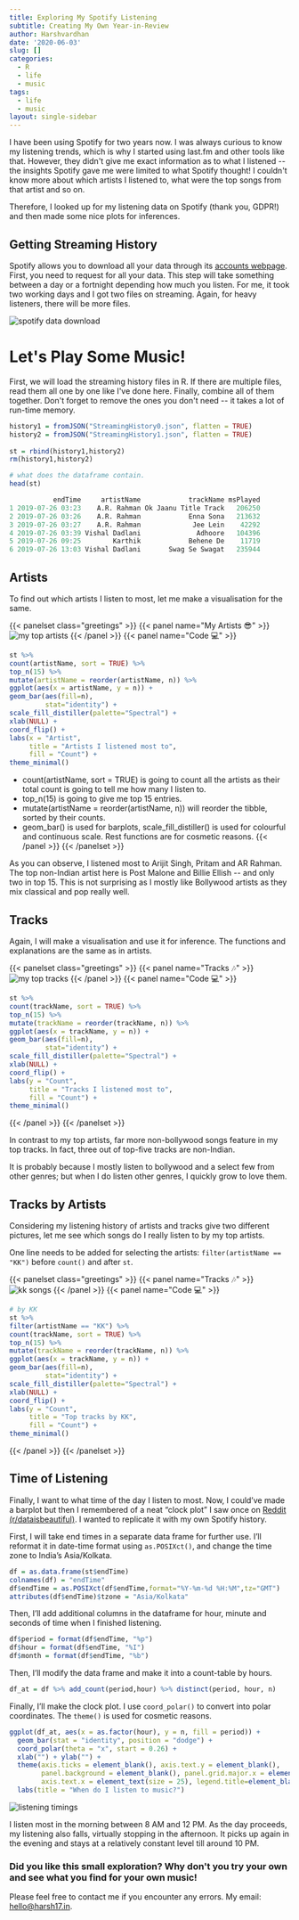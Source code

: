 ```yaml
---
title: Exploring My Spotify Listening
subtitle: Creating My Own Year-in-Review
author: Harshvardhan
date: '2020-06-03'
slug: []
categories:
  - R
  - life
  - music
tags:
  - life
  - music
layout: single-sidebar
---
```


I have been using Spotify for two years now. I was always curious to know my listening trends, which is why I started using last.fm and other tools like that. However, they didn't give me exact information as to what I listened -- the insights Spotify gave me were limited to what Spotify thought! I couldn't know more about which artists I listened to, what were the top songs from that artist and so on.

Therefore, I looked up for my listening data on Spotify (thank you, GDPR!) and then made some nice plots for inferences.

## Getting Streaming History

Spotify allows you to download all your data through its [accounts webpage](https://www.spotify.com/us/account/privacy/). First, you need to request for all your data. This step will take something between a day or a fortnight depending how much you listen. For me, it took two working days and I got two files on streaming. Again, for heavy listeners, there will be more files.

![spotify data download](images/Screenshot%202021-06-18%20at%2012.10.41%20AM.png)

# Let's Play Some Music!

First, we will load the streaming history files in R. If there are multiple files, read them all one by one like I've done here. Finally, combine all of them together. Don't forget to remove the ones you don't need -- it takes a lot of run-time memory.


```r
history1 = fromJSON("StreamingHistory0.json", flatten = TRUE)
history2 = fromJSON("StreamingHistory1.json", flatten = TRUE)
 
st = rbind(history1,history2)
rm(history1,history2)

# what does the dataframe contain.
head(st)

           endTime     artistName            trackName msPlayed
1 2019-07-26 03:23    A.R. Rahman Ok Jaanu Title Track   206250
2 2019-07-26 03:26    A.R. Rahman            Enna Sona   213632
3 2019-07-26 03:27    A.R. Rahman             Jee Lein    42292
4 2019-07-26 03:39 Vishal Dadlani              Adhoore   104396
5 2019-07-26 09:25        Karthik            Behene De    11719
6 2019-07-26 13:03 Vishal Dadlani       Swag Se Swagat   235944
```

## Artists

To find out which artists I listen to most, let me make a visualisation for the same.

{{< panelset class="greetings" >}}
{{< panel name="My Artists :sunglasses:" >}}
  ![my top artists](images/artists.png)
{{< /panel >}}
{{< panel name="Code :computer:" >}}
  
  ```r
  st %>%
  count(artistName, sort = TRUE) %>%
  top_n(15) %>%
  mutate(artistName = reorder(artistName, n)) %>%
  ggplot(aes(x = artistName, y = n)) +
  geom_bar(aes(fill=n),   
           stat="identity") +
  scale_fill_distiller(palette="Spectral") +
  xlab(NULL) +
  coord_flip() +
  labs(x = "Artist",
       title = "Artists I listened most to",
       fill = "Count") +
  theme_minimal()
  ```
  * count(artistName, sort = TRUE) is going to count all the artists as their total count is going to tell me how many I listen to.
  * top_n(15) is going to give me top 15 entries.
  * mutate(artistName = reorder(artistName, n)) will reorder the tibble, sorted by their counts.
  * geom_bar() is used for barplots, scale_fill_distiller() is used for colourful and continuous scale. Rest functions are for cosmetic reasons.
{{< /panel >}}
{{< /panelset >}}

As you can observe, I listened most to Arijit Singh, Pritam and AR Rahman. The top non-Indian artist here is Post Malone and Billie Ellish -- and only two in top 15. This is not surprising as I mostly like Bollywood artists as they mix classical and pop really well.

## Tracks

Again, I will make a visualisation and use it for inference. The functions and explanations are the same as in artists.

{{< panelset class="greetings" >}}
{{< panel name="Tracks :notes:" >}}
  ![my top tracks](images/tracks.png)
{{< /panel >}}
{{< panel name="Code :computer:" >}}
  
  ```r
  st %>%
  count(trackName, sort = TRUE) %>%
  top_n(15) %>%
  mutate(trackName = reorder(trackName, n)) %>%
  ggplot(aes(x = trackName, y = n)) +
  geom_bar(aes(fill=n),   
           stat="identity") +
  scale_fill_distiller(palette="Spectral") +
  xlab(NULL) +
  coord_flip() +
  labs(y = "Count",
       title = "Tracks I listened most to",
       fill = "Count") +
  theme_minimal()
  ```
{{< /panel >}}
{{< /panelset >}}

In contrast to my top artists, far more non-bollywood songs feature in my top tracks. In fact, three out of top-five tracks are non-Indian.

It is probably because I mostly listen to bollywood and a select few from other genres; but when I do listen other genres, I quickly grow to love them.

## Tracks by Artists

Considering my listening history of artists and tracks give two different pictures, let me see which songs do I really listen to by my top artists.

One line needs to be added for selecting the artists: `filter(artistName == "KK")` before `count()` and after `st`.

{{< panelset class="greetings" >}}
{{< panel name="Tracks :notes:" >}}
  ![kk songs](images/kk.png)
{{< /panel >}}
{{< panel name="Code :computer:" >}}
  
  ```r
  # by KK
  st %>%
  filter(artistName == "KK") %>%
  count(trackName, sort = TRUE) %>%
  top_n(15) %>%
  mutate(trackName = reorder(trackName, n)) %>%
  ggplot(aes(x = trackName, y = n)) +
  geom_bar(aes(fill=n),   
           stat="identity") +
  scale_fill_distiller(palette="Spectral") +
  xlab(NULL) +
  coord_flip() +
  labs(y = "Count",
       title = "Top tracks by KK",
       fill = "Count") +
  theme_minimal()
  ```
{{< /panel >}}
{{< /panelset >}}

## Time of Listening

Finally, I want to what time of the day I listen to most. Now, I could’ve made a barplot but then I remembered of a neat “clock plot” I saw once on [Reddit (r/dataisbeautiful)](https://www.reddit.com/r/dataisbeautiful/). I wanted to replicate it with my own Spotify history.

First, I will take end times in a separate data frame for further use. I’ll reformat it in date-time format using `as.POSIXct()`, and change the time zone to India’s Asia/Kolkata.


```r
df = as.data.frame(st$endTime)
colnames(df) = "endTime"
df$endTime = as.POSIXct(df$endTime,format="%Y-%m-%d %H:%M",tz="GMT")
attributes(df$endTime)$tzone = "Asia/Kolkata"
```

Then, I’ll add additional columns in the dataframe for hour, minute and seconds of time when I finished listening.


```r
df$period = format(df$endTime, "%p")
df$hour = format(df$endTime, "%I")
df$month = format(df$endTime, "%b")
```

Then, I’ll modify the data frame and make it into a count-table by hours.


```r
df_at = df %>% add_count(period,hour) %>% distinct(period, hour, n)
```

Finally, I’ll make the clock plot. I use `coord_polar()` to convert into polar coordinates. The `theme()` is used for cosmetic reasons.


```r
ggplot(df_at, aes(x = as.factor(hour), y = n, fill = period)) +
  geom_bar(stat = "identity", position = "dodge") +
  coord_polar(theta = "x", start = 0.26) +
  xlab("") + ylab("") +
  theme(axis.ticks = element_blank(), axis.text.y = element_blank(), 
        panel.background = element_blank(), panel.grid.major.x = element_line(colour="grey"),
        axis.text.x = element_text(size = 25), legend.title=element_blank()) +
  labs(title = "When do I listen to music?")
```

![listening timings](images/listen_clock.png)

I listen most in the morning between 8 AM and 12 PM. As the day proceeds, my listening also falls, virtually stopping in the afternoon. It picks up again in the evening and stays at a relatively constant level till around 10 PM.

### Did you like this small exploration? Why don't you try your own and see what you find for your own music!

Please feel free to contact me if you encounter any errors. My email: hello@harsh17.in.
